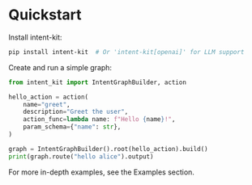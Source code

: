 # Quickstart

Install intent-kit:

```bash
pip install intent-kit  # Or 'intent-kit[openai]' for LLM support
```

Create and run a simple graph:

```python
from intent_kit import IntentGraphBuilder, action

hello_action = action(
    name="greet",
    description="Greet the user",
    action_func=lambda name: f"Hello {name}!",
    param_schema={"name": str},
)

graph = IntentGraphBuilder().root(hello_action).build()
print(graph.route("hello alice").output)
```

For more in-depth examples, see the Examples section.
